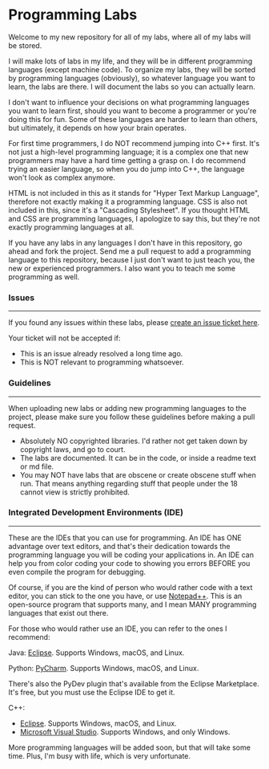 # Programming Labs

Welcome to my new repository for all of my labs, where all of my labs will be stored.

I will make lots of labs in my life, and they will be in different programming languages (except machine code). To organize my labs, they will be sorted by programming languages (obviously), so whatever language you want to learn, the labs are there. I will document the labs so you can actually learn.

I don't want to influence your decisions on what programming languages you want to learn first, should you want to become a programmer or you're doing this for fun. Some of these languages are harder to learn than others, but ultimately, it depends on how your brain operates.

For first time programmers, I do NOT recommend jumping into C++ first. It's not just a high-level programming language; it is a complex one that new programmers may have a hard time getting a grasp on. I do recommend trying an easier language, so when you do jump into C++, the language won't look as complex anymore.

HTML is not included in this as it stands for "Hyper Text Markup Language", therefore not exactly making it a programming language. CSS is also not included in this, since it's a "Cascading Stylesheet". If you thought HTML and CSS are programming languages, I apologize to say this, but they're not exactly programming languages at all.

If you have any labs in any languages I don't have in this repository, go ahead and fork the project. Send me a pull request to add a programming language to this repository, because I just don't want to just teach you, the new or experienced programmers. I also want you to teach me some programming as well.

### Issues
------------------------------------------
If you found any issues within these labs, please [create an issue ticket here](https://github.com/DarknesGaming/Programming-Labs/issues/new/).

Your ticket will not be accepted if:
* This is an issue already resolved a long time ago.
* This is NOT relevant to programming whatsoever.

### Guidelines
------------------------------------------
When uploading new labs or adding new programming languages to the project, please make sure you follow these guidelines before making a pull request.

* Absolutely NO copyrighted libraries. I'd rather not get taken down by copyright laws, and go to court.
* The labs are documented. It can be in the code, or inside a readme text or md file.
* You may NOT have labs that are obscene or create obscene stuff when run. That means anything regarding stuff that people under the 18 cannot view is strictly prohibited.

### Integrated Development Environments (IDE)
------------------------------------------
These are the IDEs that you can use for programming. An IDE has ONE advantage over text editors, and that's their dedication towards the programming language you will be coding your applications in. An IDE can help you from color coding your code to showing you errors BEFORE you even compile the program for debugging.

Of course, if you are the kind of person who would rather code with a text editor, you can stick to the one you have, or use [Notepad++](https://notepad-plus-plus.org/). This is an open-source program that supports many, and I mean MANY programming languages that exist out there.

For those who would rather use an IDE, you can refer to the ones I recommend:

Java: [Eclipse](http://eclipse.org). Supports Windows, macOS, and Linux.

Python: [PyCharm](https://www.jetbrains.com/pycharm/?fromMenu). Supports Windows, macOS, and Linux.

There's also the PyDev plugin that's available from the Eclipse Marketplace. It's free, but you must use the Eclipse IDE to get it.

C++: 
* [Eclipse](http://www.eclipse.org/downloads/packages/eclipse-ide-cc-developers/neon1a). Supports Windows, macOS, and Linux.
* [Microsoft Visual Studio](https://www.visualstudio.com/). Supports Windows, and only Windows.

More programming languages will be added soon, but that will take some time. Plus, I'm busy with life, which is very unfortunate.
